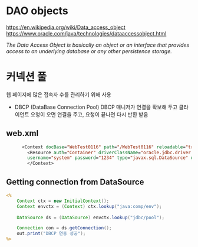 # DAO objects

https://en.wikipedia.org/wiki/Data_access_object
https://www.oracle.com/java/technologies/dataaccessobject.html

*The Data Access Object is basically an object or an interface that provides access to an underlying database or any other persistence storage.*

# 커넥션 풀

웹 페이지에 많은 접속자 수를 관리하기 위해 사용

- DBCP (DataBase Connection Pool)
DBCP 매니저가 연결을 확보해 두고 클라이언트 요청이 오면 연결을 주고, 요청이 끝나면 다시 반환 받음


## web.xml

```jsp
      <Context docBase="WebTest0116" path="/WebTest0116" reloadable="true" source="org.eclipse.jst.jee.server:WebTest0116">
      	<Resource auth="Container" driverClassName="oracle.jdbc.driver.OracleDriver" name="jdbc/pool" 
      	username="system" password="1234" type="javax.sql.DataSource" url="jdbc:oracle:thin:@127.0.0.1:1521:xe" />
      	</Context>
```

## Getting connection from DataSource

```jsp
<%
	Context ctx = new InitialContext();
	Context envctx = (Context) ctx.lookup("java:comp/env");
	
	DataSource ds = (DataSource) envctx.lookup("jdbc/pool");

	Connection con = ds.getConnection();
	out.print("DBCP 연동 성공");
%>
```

